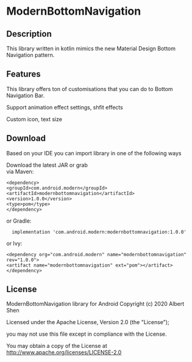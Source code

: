# ModernBottomNavigation

## Description

  This library written in kotlin mimics the new Material Design Bottom Navigation pattern.

## Features
  This library offers ton of customisations that you can do to Bottom Navigation Bar.

   Support animation effect settings, shfit effects

   Custom icon, text size

## Download

  Based on your IDE you can import library in one of the following ways

  Download the latest JAR or grab  
   via Maven:
   ```
  <dependency>  
   <groupId>com.android.modern</groupId>
   <artifactId>modernbottomnavigation</artifactId>
<version>1.0.0</version>
<type>pom</type>
  </dependency>
```


or Gradle:
```
  implementation 'com.android.modern:modernbottomnavigation:1.0.0'
```
or Ivy:
```
<dependency org="com.android.modern" name="modernbottomnavigation" rev="1.0.0">
<artifact name="modernbottomnavigation" ext="pom"></artifact>
</dependency>
```
## License

ModernBottomNavigation library for Android
Copyright (c) 2020 Albert Shen

Licensed under the Apache License, Version 2.0 (the "License");

you may not use this file except in compliance with the License.




You may obtain a copy of the License at  http://www.apache.org/licenses/LICENSE-2.0
